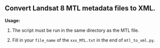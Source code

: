 ## **Convert Landsat 8 MTL metadata files to XML.**

**Usage:**


1. The script must be run in the same directory as the MTL file.

2. Fill in your `file_name` of the `xxx_MTL.txt` in the end of `mtl_to_xml.py`.
